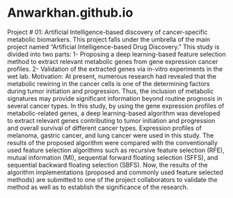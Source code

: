 # Anwarkhan.github.io
Project # 01: Artificial Intelligence-based discovery of cancer-specific metabolic biomarkers.
This project falls under the umbrella of the main project named “Artificial Intelligence-based Drug Discovery.” This study is divided into two parts:
1- Proposing a deep learning-based feature selection method to extract relevant metabolic genes from gene expression cancer profiles.
2- Validation of the extracted genes via in-vitro experiments in the wet lab.
Motivation: At present, numerous research had revealed that the metabolic rewiring in the cancer cells is one of the determining factors during tumor initiation and progression. Thus, the inclusion of metabolic signatures may provide significant information beyond routine prognosis in several cancer types. In this study, by using the gene expression profiles of metabolic-related genes, a deep learning-based algorithm was developed to extract relevant genes contributing to tumor initiation and progression and overall survival of different cancer types. Expression profiles of melanoma, gastric cancer, and lung cancer were used in this study. The results of the proposed algorithm were compared with the conventionally used feature selection algorithms such as recursive feature selection (RFE), mutual information (MI), sequential forward floating selection (SFFS), and sequential backward floating selection (SBFS).
Now, the results of the algorithm implementations (proposed and commonly used feature selected methods) are submitted to one of the project collaborators to validate the method as well as to establish the significance of the research.
